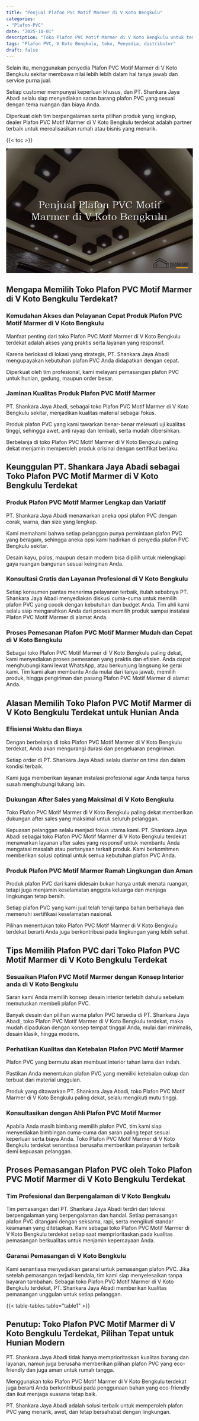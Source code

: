 ```yaml
---
title: "Penjual Plafon PVC Motif Marmer di V Koto Bengkulu"
categories: 
- "Plafon-PVC"
date: "2025-10-01"
description: "Toko Plafon PVC Motif Marmer di V Koto Bengkulu untuk tempat tinggal, kantor, serta toko. Material unggulan, variasi motif, pilihan warna menarik, beserta servis penempatan ditangani oleh tim ahli serta jaminan resmi!|Jasa penjualan Plafon PVC Motif Marmer di V Koto Bengkulu bagi kebutuhan rumah, kantor, maupun ritel, beserta produk terbaik dan pemasangan oleh tim berpengalaman dan kepastian resmi.|Solusi Plafon PVC Motif Marmer di V Koto Bengkulu yang terbukti untuk rumah, perkantoran, dan gerai, dengan plafon terbaik dan instalasi oleh teknisi ahli dan garansi resmi.|Penjualan Plafon PVC Motif Marmer di V Koto Bengkulu bagi hunian, kantor, serta gerai, beserta material terbaik dan pemasangan dikerjakan oleh tenaga ahli ahli, lengkap beserta garansi resmi.}"
tags: "Plafon PVC, V Koto Bengkulu, toko, Penyedia, distributor"
draft: false
---
```


Selain itu, menggunakan penyedia Plafon PVC Motif Marmer di V Koto Bengkulu sekitar membawa nilai lebih lebih dalam hal tanya jawab dan service purna jual.

Setiap customer mempunyai keperluan khusus, dan PT. Shankara Jaya Abadi selalu siap menyediakan saran barang plafon PVC yang sesuai dengan tema ruangan dan biaya Anda.

Diperkuat oleh tim berpengalaman serta pilihan produk yang lengkap, dealer Plafon PVC Motif Marmer di V Koto Bengkulu terdekat adalah partner terbaik untuk merealisasikan rumah atau bisnis yang menarik.

{{< toc >}}

![Penjual Plafon PVC Motif Marmer di V Koto Bengkulu](/images/Plafon-PVC/Penjual-Plafon-PVC-Motif-Marmer-di-V-Koto-Bengkulu.png)


## Mengapa Memilih Toko Plafon PVC Motif Marmer di V Koto Bengkulu Terdekat?

### Kemudahan Akses dan Pelayanan Cepat Produk Plafon PVC Motif Marmer di V Koto Bengkulu

Manfaat penting dari toko Plafon PVC Motif Marmer di V Koto Bengkulu terdekat adalah akses yang praktis serta layanan yang responsif.

Karena berlokasi di lokasi yang strategis, PT. Shankara Jaya Abadi mengupayakan kebutuhan plafon PVC Anda didapatkan dengan cepat.

Diperkuat oleh tim profesional, kami melayani pemasangan plafon PVC untuk hunian, gedung, maupun order besar.

### Jaminan Kualitas Produk Plafon PVC Motif Marmer

PT. Shankara Jaya Abadi, sebagai toko Plafon PVC Motif Marmer di V Koto Bengkulu sekitar, menjadikan kualitas material sebagai fokus.

Produk plafon PVC yang kami tawarkan benar-benar melewati uji kualitas tinggi, sehingga awet, anti rayap dan lembab, serta mudah dibersihkan.

Berbelanja di toko Plafon PVC Motif Marmer di V Koto Bengkulu paling dekat menjamin memperoleh produk orisinal dengan sertifikat berlaku.

## Keunggulan PT. Shankara Jaya Abadi sebagai Toko Plafon PVC Motif Marmer di V Koto Bengkulu Terdekat

### Produk Plafon PVC Motif Marmer Lengkap dan Variatif

PT. Shankara Jaya Abadi menawarkan aneka opsi plafon PVC dengan corak, warna, dan size yang lengkap.

Kami memahami bahwa setiap pelanggan punya permintaan plafon PVC yang beragam, sehingga aneka opsi kami hadirkan di penyedia plafon PVC Bengkulu sekitar.

Desain kayu, polos, maupun desain modern bisa dipilih untuk melengkapi gaya ruangan bangunan sesuai keinginan Anda.

### Konsultasi Gratis dan Layanan Profesional di V Koto Bengkulu

Setiap konsumen pantas menerima pelayanan terbaik, itulah sebabnya PT. Shankara Jaya Abadi menyediakan diskusi cuma-cuma untuk memilih plafon PVC yang cocok dengan kebutuhan dan budget Anda. Tim ahli kami selalu siap mengarahkan Anda dari proses memilih produk sampai instalasi Plafon PVC Motif Marmer di alamat Anda.

### Proses Pemesanan Plafon PVC Motif Marmer Mudah dan Cepat di V Koto Bengkulu

Sebagai toko Plafon PVC Motif Marmer di V Koto Bengkulu paling dekat, kami menyediakan proses pemesanan yang praktis dan efisien. Anda dapat menghubungi kami lewat WhatsApp, atau berkunjung langsung ke gerai kami. Tim kami akan membantu Anda mulai dari tanya jawab, memilih produk, hingga pengiriman dan pasang Plafon PVC Motif Marmer di alamat Anda.

## Alasan Memilih Toko Plafon PVC Motif Marmer di V Koto Bengkulu Terdekat untuk Hunian Anda

### Efisiensi Waktu dan Biaya

Dengan berbelanja di toko Plafon PVC Motif Marmer di V Koto Bengkulu terdekat, Anda akan mengurangi durasi dan pengeluaran pengiriman.

Setiap order di PT. Shankara Jaya Abadi selalu diantar on time dan dalam kondisi terbaik.

Kami juga memberikan layanan instalasi profesional agar Anda tanpa harus susah menghubungi tukang lain.

### Dukungan After Sales yang Maksimal di V Koto Bengkulu

Toko Plafon PVC Motif Marmer di V Koto Bengkulu paling dekat memberikan dukungan after sales yang maksimal untuk seluruh pelanggan.

Kepuasan pelanggan selalu menjadi fokus utama kami. PT. Shankara Jaya Abadi sebagai toko Plafon PVC Motif Marmer di V Koto Bengkulu terdekat menawarkan layanan after sales yang responsif untuk membantu Anda mengatasi masalah atau pertanyaan terkait produk. Kami berkomitmen memberikan solusi optimal untuk semua kebutuhan plafon PVC Anda.

### Produk Plafon PVC Motif Marmer Ramah Lingkungan dan Aman

Produk plafon PVC dari kami didesain bukan hanya untuk menata ruangan, tetapi juga menjamin keselamatan anggota keluarga dan menjaga lingkungan tetap bersih.

Setiap plafon PVC yang kami jual telah teruji tanpa bahan berbahaya dan memenuhi sertifikasi keselamatan nasional.

Pilihan menentukan toko Plafon PVC Motif Marmer di V Koto Bengkulu terdekat berarti Anda juga berkontribusi pada lingkungan yang lebih sehat.

## Tips Memilih Plafon PVC dari Toko Plafon PVC Motif Marmer di V Koto Bengkulu Terdekat

### Sesuaikan Plafon PVC Motif Marmer dengan Konsep Interior anda di V Koto Bengkulu

Saran kami Anda memilih konsep desain interior terlebih dahulu sebelum memutuskan membeli plafon PVC.

Banyak desain dan pilihan warna plafon PVC tersedia di PT. Shankara Jaya Abadi, toko Plafon PVC Motif Marmer di V Koto Bengkulu terdekat, maka mudah dipadukan dengan konsep tempat tinggal Anda, mulai dari minimalis, desain klasik, hingga modern.

### Perhatikan Kualitas dan Ketebalan Plafon PVC Motif Marmer

Plafon PVC yang bermutu akan membuat interior tahan lama dan indah.

Pastikan Anda menentukan plafon PVC yang memiliki ketebalan cukup dan terbuat dari material unggulan.

Produk yang ditawarkan PT. Shankara Jaya Abadi, toko Plafon PVC Motif Marmer di V Koto Bengkulu paling dekat, selalu mengikuti mutu tinggi.

### Konsultasikan dengan Ahli Plafon PVC Motif Marmer

Apabila Anda masih bimbang memilih plafon PVC, tim kami siap menyediakan bimbingan cuma-cuma dan saran paling tepat sesuai keperluan serta biaya Anda. Toko Plafon PVC Motif Marmer di V Koto Bengkulu terdekat senantiasa berusaha memberikan pelayanan terbaik demi kepuasan pelanggan.

## Proses Pemasangan Plafon PVC oleh Toko Plafon PVC Motif Marmer di V Koto Bengkulu Terdekat

### Tim Profesional dan Berpengalaman di V Koto Bengkulu

Tim pemasangan dari PT. Shankara Jaya Abadi terdiri dari teknisi berpengalaman yang berpengalaman dan handal. Setiap pemasangan plafon PVC ditangani dengan seksama, rapi, serta mengikuti standar keamanan yang ditetapkan. Kami sebagai toko Plafon PVC Motif Marmer di V Koto Bengkulu terdekat setiap saat memprioritaskan pada kualitas pemasangan berkualitas untuk menjamin kepercayaan Anda.

### Garansi Pemasangan di V Koto Bengkulu

Kami senantiasa menyediakan garansi untuk pemasangan plafon PVC. Jika setelah pemasangan terjadi kendala, tim kami siap menyelesaikan tanpa bayaran tambahan. Sebagai toko Plafon PVC Motif Marmer di V Koto Bengkulu terdekat, PT. Shankara Jaya Abadi memberikan kualitas pemasangan unggulan untuk setiap pelanggan.

{{< table-tables table="table1" >}}

## Penutup: Toko Plafon PVC Motif Marmer di V Koto Bengkulu Terdekat, Pilihan Tepat untuk Hunian Modern

PT. Shankara Jaya Abadi tidak hanya memprioritaskan kualitas barang dan layanan, namun juga berusaha memberikan pilihan plafon PVC yang eco-friendly dan juga aman untuk rumah tangga.

Menggunakan toko Plafon PVC Motif Marmer di V Koto Bengkulu terdekat juga berarti Anda berkontribusi pada penggunaan bahan yang eco-friendly dan ikut menjaga suasana tetap baik.

PT. Shankara Jaya Abadi adalah solusi terbaik untuk memperoleh plafon PVC yang menarik, awet, dan tetap bersahabat dengan lingkungan.
